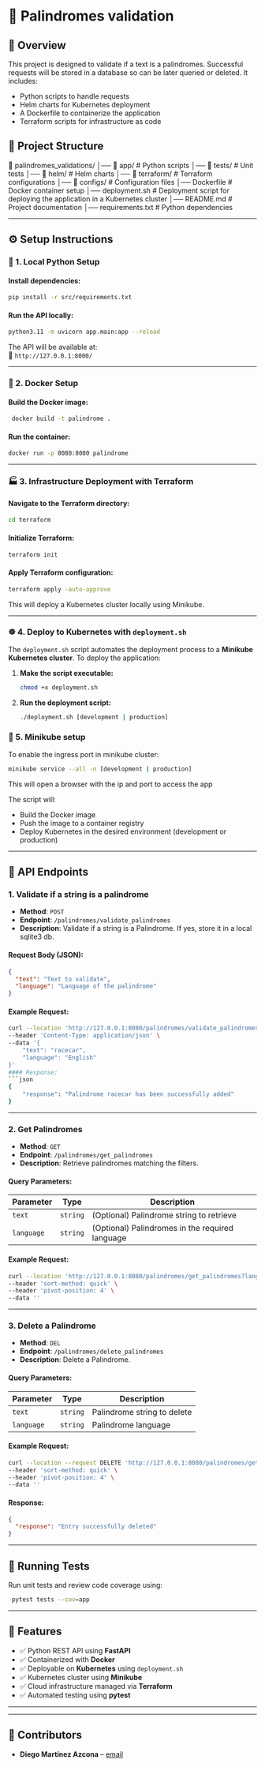 # 🚀 Palindromes validation

## 📖 Overview
This project is designed to validate if a text is a palindromes. Successful requests will be stored 
in a database so can be later queried or deleted. It includes:
- Python scripts to handle requests
- Helm charts for Kubernetes deployment
- A Dockerfile to containerize the application
- Terraform scripts for infrastructure as code

## 📂 Project Structure
📁 palindromes_validations/
│── 📁 app/               # Python scripts
│── 📁 tests/             # Unit tests
│── 📁 helm/              # Helm charts
│── 📁 terraform/         # Terraform configurations
│── 📁 configs/           # Configuration files
│── Dockerfile            # Docker container setup
│── deployment.sh         # Deployment script for deploying the application in a Kubernetes cluster
│── README.md            # Project documentation
│── requirements.txt     # Python dependencies

---

## ⚙️ **Setup Instructions**

### 🏰️ 1. **Local Python Setup**
#### Install dependencies:
```sh
pip install -r src/requirements.txt
```
#### Run the API locally:
```sh
python3.11 -m uvicorn app.main:app --reload
```
The API will be available at:  
📌 `http://127.0.0.1:8000/`

---

### 🐳 2. **Docker Setup**
#### Build the Docker image:
```sh
 docker build -t palindrome .
```
#### Run the container:
```sh
docker run -p 8080:8080 palindrome
```
---

### 🏭️ 3. **Infrastructure Deployment with Terraform**
#### Navigate to the Terraform directory:
```sh
cd terraform
```
#### Initialize Terraform:
```sh
terraform init
```
#### Apply Terraform configuration:
```sh
terraform apply -auto-approve
```
This will deploy a Kubernetes cluster locally using Minikube.

---

### ☸️ 4. **Deploy to Kubernetes with `deployment.sh`**

The `deployment.sh` script automates the deployment process to a **Minikube Kubernetes cluster**. To deploy the application:

1. **Make the script executable:**
   ```sh
   chmod +x deployment.sh
   ```

2. **Run the deployment script:**
   ```sh
   ./deployment.sh [development | production]
   ```

### 🚀 5. **Minikube setup**

To enable the ingress port in minikube cluster:

   ```sh
   minikube service --all -n [development | production]
   ```

This will open a browser with the ip and port to access the app

The script will:
- Build the Docker image
- Push the image to a container registry
- Deploy Kubernetes in the desired environment (development or production)

---


## 📝 **API Endpoints**

### 1. **Validate if a string is a palindrome**
- **Method**: `POST`
- **Endpoint**: `/palindromes/validate_palindromes`
- **Description**: Validate if a string is a Palindrome. If yes, store it in a local sqlite3 db.

#### Request Body (JSON):
```json
{
  "text": "Text to validate",
  "language": "Language of the palindrome"
}
```

#### Example Request:
```sh
curl --location 'http://127.0.0.1:8080/palindromes/validate_palindromes' \
--header 'Content-Type: application/json' \
--data '{
    "text": "racecar",
    "language": "English"
}'
#### Response:
```json
{
    "response": "Palindrome racecar has been successfully added"
}
```

---

### 2. **Get  Palindromes**
- **Method**: `GET`
- **Endpoint**: `/palindromes/get_palindromes`
- **Description**: Retrieve palindromes matching the filters.

#### Query Parameters:
| Parameter  | Type     | Description                                     |
|------------|----------|-------------------------------------------------|
| `text`     | `string` | (Optional) Palindrome string to retrieve        |
| `language` | `string` | (Optional) Palindromes in the required language |

#### Example Request:
```sh
curl --location 'http://127.0.0.1:8080/palindromes/get_palindromes?language=English&text=raceca' \
--header 'sort-method: quick' \
--header 'pivot-position: 4' \
--data ''
```

---

### 3. **Delete a Palindrome**
- **Method**: `DEL`
- **Endpoint**: `/palindromes/delete_palindromes`
- **Description**: Delete a Palindrome.

#### Query Parameters:
| Parameter  | Type     | Description                 |
|------------|----------|-----------------------------|
| `text`     | `string` | Palindrome string to delete |
| `language` | `string` | Palindrome language         |


#### Example Request:
```sh
curl --location --request DELETE 'http://127.0.0.1:8080/palindromes/get_palindromes?language=English&text=raceca' \
--header 'sort-method: quick' \
--header 'pivot-position: 4' \
--data ''
```

#### Response:
```json
{
  "response": "Entry successfully deleted"
}
```

---

## 🧪 **Running Tests**
Run unit tests and review code coverage using:
```sh
 pytest tests --cov=app 
```

---

## 🚀 **Features**
- ✅ Python REST API using **FastAPI**
- ✅ Containerized with **Docker**
- ✅ Deployable on **Kubernetes** using `deployment.sh`
- ✅ Kubernetes cluster using **Minikube**
- ✅ Cloud infrastructure managed via **Terraform**
- ✅ Automated testing using **pytest**

----

---

## 👥 **Contributors**
- **Diego Martínez Azcona** – [email](dmarazc@gmail.com)


